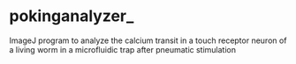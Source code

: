 # pokinganalyzer_
ImageJ program to analyze the calcium transit in a touch receptor neuron of a living worm in a microfluidic trap after pneumatic stimulation
